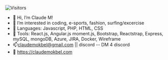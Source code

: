 ![Visitors](https://api.visitorbadge.io/api/visitors?path=cmokbel1&label=visitors&labelColor=%23d9e3f0&countColor=%23f47373&style=plastic)

-  👋 Hi, I’m Claude M!
- 👀 I’m interested in coding, e-sports, fashion, surfing/excercise
- 🌱 Languages: Javascript, PHP, HTML, CSS
- :wrench: Tools: React.js, Angular.js moment.js, Bootstrap, Reactstrap, Express, mySQL, mongoDB, Azure, JIRA, Docker, Wireframe
- 📫claudemokbel@gmail.com || discord -- DM 4 discord
- :link: https://claudemokbel.com

<!---
cmokbel1/cmokbel1 is a ✨ special ✨ repository because its `README.md` (this file) appears on your GitHub profile.
You can click the Preview link to take a look at your changes.
--->
